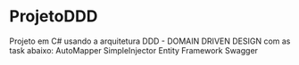 # ProjetoDDD
Projeto em C# usando a arquitetura DDD - DOMAIN DRIVEN DESIGN com as task abaixo:
AutoMapper
SimpleInjector
Entity Framework
Swagger
